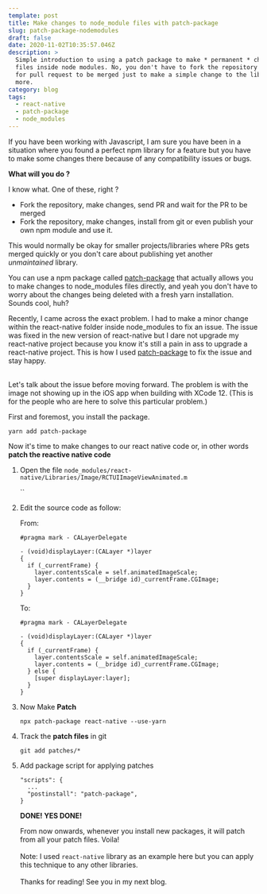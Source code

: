 ```yaml
---
template: post
title: Make changes to node_module files with patch-package
slug: patch-package-nodemodules
draft: false
date: 2020-11-02T10:35:57.046Z
description: >
  Simple introduction to using a patch package to make * permanent * changes to
  files inside node modules. No, you don't have to fork the repository or wait
  for pull request to be merged just to make a simple change to the library. No
  more.
category: blog
tags:
  - react-native
  - patch-package
  - node_modules
---
```

If you have been working with Javascript, I am sure you have been in a situation where you found a perfect npm library for a feature but you have to make some changes there because of any compatibility issues or bugs.

**What will you do ?** 

I know what. One of these, right ?

* Fork the repository, make changes, send PR and wait for the PR to be merged
* Fork the repository, make changes, install from git or even publish your own npm module and use it.

This would normally be okay for smaller projects/libraries where PRs gets merged quickly or you don't care about publishing yet another *unmaintained* library.

You can use a npm package called [patch-package](https://www.npmjs.com/package/patch-package) that actually allows you to make changes to node_modules files directly, and yeah you don't have to worry about the changes being deleted with a fresh yarn installation. Sounds cool, huh?

Recently, I came across the exact problem. I had to make a minor change within the react-native folder inside node_modules to fix an issue. The issue was fixed in the new version of react-native but I dare not upgrade my react-native project because you know it's still a pain in ass to upgrade a react-native project. This is how I used [patch-package](https://www.npmjs.com/package/patch-package) to fix the issue and stay happy.

\
Let's talk about the issue before moving forward. The problem is with the image not showing up in the iOS app when building with XCode 12. (This is for the people who are here to solve this particular problem.)

First and foremost, you install the package.

`yarn add patch-package`

Now it's time to make changes to our react native code or, in other words  **patch the reactive native code**

1. Open the file `node_modules/react-native/Libraries/Image/RCTUIImageViewAnimated.m`

   ``
2. Edit the source code as follow:

   From:

   ```
   #pragma mark - CALayerDelegate

   - (void)displayLayer:(CALayer *)layer
   {
     if (_currentFrame) {
       layer.contentsScale = self.animatedImageScale;
       layer.contents = (__bridge id)_currentFrame.CGImage;
     }
   }
   ```

   To:

   ```
   #pragma mark - CALayerDelegate

   - (void)displayLayer:(CALayer *)layer
   {
     if (_currentFrame) {
       layer.contentsScale = self.animatedImageScale;
       layer.contents = (__bridge id)_currentFrame.CGImage;
     } else {
       [super displayLayer:layer];
     }
   }
   ```
3. Now Make **Patch**

   `npx patch-package react-native --use-yarn`
4. Track the **patch files** in git

   `git add patches/*`
5. Add package script for applying patches

   ```
   "scripts": {
     ...
     "postinstall": "patch-package",
   }
   ```

   **DONE! YES DONE!**

   From now onwards, whenever you install new packages, it will patch from all your patch files. Voila!\
   \
   Note: I used `react-native` library as an example here but you can apply this technique to any other libraries.\
   \
   Thanks for reading! See you in my next blog.